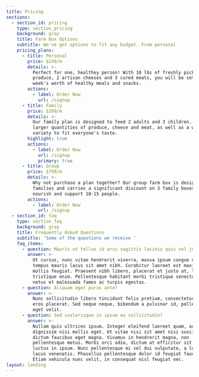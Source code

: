 ```yaml
---
title: Pricing
sections:
  - section_id: pricing
    type: section_pricing
    background: gray
    title: Farm Box Options
    subtitle: We've got options to fit any budget. From personal
    pricing_plans:
      - title: Personal
        price: $249/m
        details: >-
          Perfect for one, healthey person! With 10 lbs of freshly picked
          produce, 2 artisan cheeses and 3 cured meats, you will be set for a
          week's worth of healthy meals and snacks.
        actions:
          - label: Order Now
            url: /signup
      - title: Family
        price: $399/m
        details: >-
          Our family plan is designed to feed 2 adults and 3 children. With
          larger quantities of produce, cheese and meat, as well as a wider
          variety to fit everyone's taste.
        highlight: true
        actions:
          - label: Order Now
            url: /signup
            primary: true
      - title: Group
        price: $799/m
        details: >-
          Why not purchase a plan together? Our group farm box is designed for 3
          families and carries a significant discount on 3 family boxes aimed to
          nourish and support 10-15 people.
        actions:
          - label: Order Now
            url: /signup
  - section_id: faq
    type: section_faq
    background: gray
    title: Frequently Asked Questions
    subtitle: 'Some of the questions we receive '
    faq_items:
      - question: Mauris ut tellus id arcu sagittis lacinia quis vel justo?
        answer: >-
          Ut cursus, nunc vitae hendrerit viverra, massa ipsum congue quam, sed
          tempus mauris lacus sit amet nibh. Curabitur laoreet est maximus
          mollis feugiat. Praesent nibh libero, placerat et justo at, luctus
          tristique enim. Pellentesque habitant morbi tristique senectus et
          netus et malesuada fames ac turpis egestas.
      - question: Aliquam eget purus ante?
        answer: >-
          Nunc sollicitudin libero tincidunt felis pretium, consectetur aliquam
          eros placerat. Sed neque neque, bibendum a pulvinar id, pellentesque
          eget velit. 
      - question: Sed scelerisque in ipsum eu sollicitudin?
        answer: >-
          Nullam quis ultrices ipsum. Integer eleifend laoreet quam, ac
          dignissim nisi mollis eget. Ut vitae nisi sit amet nisi suscipit
          dictum faucibus eget magna. Vivamus in hendrerit magna, non
          pellentesque metus. Morbi orci odio, dictum at efficitur sit amet,
          luctus in ipsum. Nunc pellentesque mi vel dui vulputate, a lobortis
          lacus venenatis. Phasellus pellentesque dolor id feugiat faucibus.
          Etiam vehicula nunc velit, in consequat nisl feugiat nec.
layout: landing
---
```

